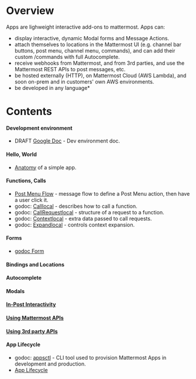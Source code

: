 # Overview

Apps are lighweight interactive add-ons to mattermost. Apps can:
- display interactive, dynamic Modal forms and Message Actions.
- attach themselves to locations in the Mattermost UI (e.g. channel bar buttons,
  post menu, channel menu, commands), and can add their custom /commands with
  full Autocomplete.
- receive webhooks from Mattermost, and from 3rd parties, and use the Mattermost
  REST APIs to post messages, etc. 
- be hosted externally (HTTP), on Mattermost Cloud (AWS Lambda), and soon
  on-prem and in customers' own AWS environments.
- be developed in any language*

# Contents

#### Development environment
- DRAFT [Google Doc](https://docs.google.com/document/d/1-o9A8l65__rYbx6O-ZdIgJ7LJgZ1f3XRXphAyD7YfF4/edit#) - Dev environment doc.

#### Hello, World
- [Anatomy](01-anatomy-hello.md) of a simple app.

#### Functions, Calls
- [Post Menu Flow](02-example-post-menu.md) - message flow to define a Post Menu action, then have a user click it.
- godoc: [Call](https://pkg.go.dev/github.com/mattermost/mattermost-plugin-apps/apps#Call)[local](http://localhost:6060/pkg/github.com/mattermost/mattermost-plugin-apps/apps#Call) - describes how to call a function.
- godoc: [CallRequest](https://pkg.go.dev/github.com/mattermost/mattermost-plugin-apps/apps#CallRequest)[local](http://localhost:6060/pkg/github.com/mattermost/mattermost-plugin-apps/apps#CallRequest) - structure of a request to a function.
- godoc: [Context](https://pkg.go.dev/github.com/mattermost/mattermost-plugin-apps/apps#Context)[local](http://localhost:6060/pkg/github.com/mattermost/mattermost-plugin-apps/apps#Context) - extra data passed to call requests.
- godoc: [Expand](https://pkg.go.dev/github.com/mattermost/mattermost-plugin-apps/apps#Expand)[local](http://localhost:6060/pkg/github.com/mattermost/mattermost-plugin-apps/apps#Expand) - controls context expansion.

#### Forms
- [godoc Form](https://pkg.go.dev/github.com/mattermost/mattermost-plugin-apps/apps#Form)

#### Bindings and Locations

#### Autocomplete
#### Modals

#### [In-Post Interactivity](04-in-post.md)

#### [Using Mattermost APIs](05-mattermost-API.md)

#### [Using 3rd party APIs](06-3rd-party-API.md)

#### App Lifecycle
- godoc: [appsctl](https://pkg.go.dev/github.com/mattermost/mattermost-plugin-apps/cmd/appsctl) - CLI tool used to provision Mattermost Apps in development and production.
- [App Lifecycle](07-app=lifecycle)







